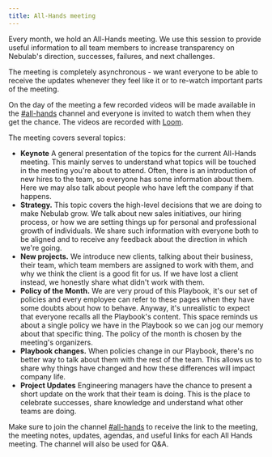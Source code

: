 ```yaml
---
title: All-Hands meeting
---
```


Every month, we hold an All-Hands meeting. We use this session to provide useful information
to all team members to increase transparency on Nebulab's direction, successes, failures, and
next challenges.

The meeting is completely asynchronous - we want everyone to be able to receive the updates
whenever they feel like it or to re-watch important parts of the meeting.

On the day of the meeting a few recorded videos will be made available in the [#all-hands][slack]
channel and everyone is invited to watch them when they get the chance. The videos are recorded
with [Loom](https://www.loom.com/).

The meeting covers several topics:

- **Keynote** A general presentation of the topics for the current All-Hands meeting. This
  mainly serves to understand what topics will be touched in the meeting you're about
  to attend. Often, there is an introduction of new hires to the team, so everyone has
  some information about them. Here we may also talk about people who have left the company
  if that happens.
- **Strategy.** This topic covers the high-level decisions that we are doing to make
  Nebulab grow. We talk about new sales initiatives, our hiring process, or how we
  are setting things up for personal and professional growth of individuals. We share
  such information with everyone both to be aligned and to receive any feedback about
  the direction in which we're going.
- **New projects.** We introduce new clients, talking about their business, their team,
  which team members are assigned to work with them, and why we think the client is a good
  fit for us. If we have lost a client instead, we honestly share what didn't work with them.
- **Policy of the Month.** We are very proud of this Playbook, it's our set of policies and
  every employee can refer to these pages when they have some doubts about how to behave.
  Anyway, it's unrealistic to expect that everyone recalls all the Playbook's content. This
  space reminds us about a single policy we have in the Playbook so we can jog our
  memory about that specific thing. The policy of the month is chosen by the meeting's
  organizers.
- **Playbook changes.** When policies change in our Playbook, there's no better way to
  talk about them with the rest of the team. This allows us to share why things have
  changed and how these differences will impact company life.
- **Project Updates** Engineering managers have the chance to present a short update on the work that
  their team is doing. This is the place to celebrate successes, share knowledge and understand
  what other teams are doing.

Make sure to join the channel [#all-hands](slack) to receive the link to the meeting, the
meeting notes, updates, agendas, and useful links for each All Hands meeting. The channel will
also be used for Q&A.

[slack]: https://nebulab.slack.com/archives/CHLDKV560
